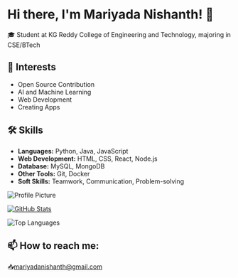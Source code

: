 # Hi there, I'm Mariyada Nishanth! 👋

🎓 Student at KG Reddy College of Engineering and Technology, majoring in CSE/BTech

## 🌱 Interests

- Open Source Contribution
- AI and Machine Learning
- Web Development
- Creating Apps

## 🛠 Skills

- **Languages:** Python, Java, JavaScript
- **Web Development:** HTML, CSS, React, Node.js
- **Database:** MySQL, MongoDB 
- **Other Tools:** Git, Docker 
- **Soft Skills:** Teamwork, Communication, Problem-solving

![Profile Picture](https://avatars.githubusercontent.com/u/176616311?s=400&u=b61ce38ae236cc0855f8ea8e20c8ff40881b556f&v=4)

[![GitHub Stats](https://github-readme-stats.vercel.app/api?username=Mariyada-Nishanth&show_icons=true)](https://github.com/Mariyada-Nishanth)

![Top Languages](https://github-readme-stats.vercel.app/api/top-langs/?username=Mariyada-Nishanth&layout=compact)


## 📫 How to reach me:
📥mariyadanishanth@gmail.com


